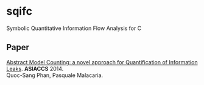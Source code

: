 sqifc
====

Symbolic Quantitative Information Flow Analysis for C


Paper
----
[Abstract Model Counting: a novel approach for Quantification of Information Leaks](http://qsphan.github.io/papers/asiaccs14.pdf). **ASIACCS** 2014.  
Quoc-Sang Phan, Pasquale Malacaria.
